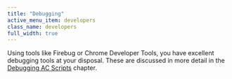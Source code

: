 ```yaml
---
title: "Debugging"
active_menu_item: developers
class_name: developers
full_width: true
---
```



Using tools like Firebug or Chrome Developer Tools, you have excellent debugging tools at your disposal. These are discussed in more detail in the [Debugging AC Scripts](../../debugging-ac-scripts/) chapter.

